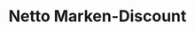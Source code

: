 ---
title: "Netto Marken-Discount"
url: /wittenberg/netto-marken-discount-an-der-christuskirche/
shop: Supermarkt
---